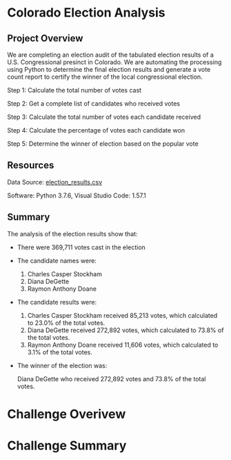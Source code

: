 # Colorado Election Analysis

## **Project Overview**
We are completing an election audit of the tabulated election results of a U.S. Congressional presinct in Colorado. We are automating the processing using Python to determine the final election results and generate a vote count report to certify the winner of the local congressional election.

Step 1: Calculate the total number of votes cast

Step 2: Get a complete list of candidates who received votes

Step 3: Calculate the total number of votes each candidate received

Step 4: Calculate the percentage of votes each candidate won

Step 5: Determine the winner of election based on the popular vote

## **Resources**
Data Source: [election_results.csv](https://github.com/corispade/Module3_Election_Analysis/blob/main/Resources/election_results.csv)

Software: Python 3.7.6, Visual Studio Code: 1.57.1

## **Summary**
The analysis of the election results show that:
* There were 369,711 votes cast in the election

* The candidate names were:
  1. Charles Casper Stockham
  2. Diana DeGette
  3. Raymon Anthony Doane

* The candidate results were:
  1. Charles Casper Stockham received 85,213 votes, which calculated to 23.0% of the total votes.
  2. Diana DeGette received 272,892 votes, which calculated to 73.8% of the total votes.
  3. Raymon Anthony Doane received 11,606 votes, which calculated to 3.1% of the total votes.

* The winner of the election was:

  Diana DeGette who received 272,892 votes and 73.8% of the total votes. 

# Challenge Overivew

# Challenge Summary